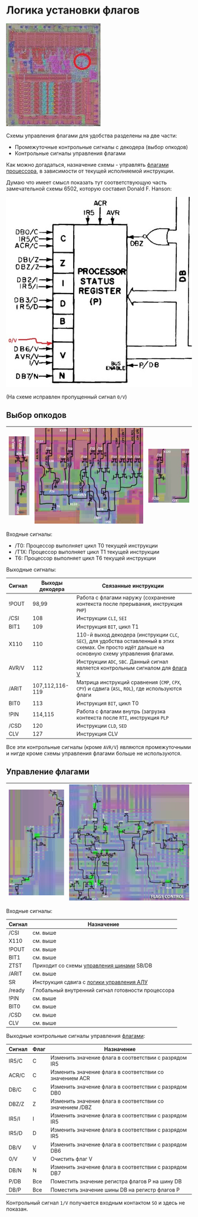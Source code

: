# Логика установки флагов

![6502_locator_flags_control](/BreakingNESWiki/imgstore/6502_locator_flags_control.jpg)

Схемы управления флагами для удобства разделены на две части:
- Промежуточные контрольные сигналы с декодера (выбор опкодов)
- Контрольные сигналы управления флагами

Как можно догадаться, назначение схемы - управлять [флагами процессора](flags.md), в зависимости от текущей исполняемой инструкции.

Думаю что имеет смысл показать тут соответствующую часть замечательной схемы 6502, которую составил Donald F. Hanson:

![flags_control_hanson](/BreakingNESWiki/imgstore/flags_control_hanson.jpg)

(На схеме исправлен пропущенный сигнал `0/V`)

## Выбор опкодов

|![flags_control_tran1](/BreakingNESWiki/imgstore/flags_control_tran1.jpg)|![flags_control_tran2](/BreakingNESWiki/imgstore/flags_control_tran2.jpg)|![flags_control_tran3](/BreakingNESWiki/imgstore/flags_control_tran3.jpg)|
|---|---|---|

Входные сигналы:

- /T0: Процессор выполняет цикл T0 текущей инструкции
- /T1X: Процессор выполняет цикл T1 текущей инструкции
- T6: Процессор выполняет цикл T6 текущей инструкции

Выходные сигналы:

|Сигнал|Выходы декодера|Связанные инструкции|
|---|---|---|
|!POUT|98,99|Работа с флагами наружу (сохранение контекста после прерывания, инструкция `PHP`)|
|/CSI|108|Инструкции `CLI`, `SEI`|
|BIT1|109|Инструкция `BIT`, цикл T1|
|X110|110|110-й выход декодера (инструкции `CLC`, `SEC`), для удобства оставленный в этих схемах. Он просто идёт дальше на основную схему управления флагами.|
|AVR/V|112|Инструкции `ADC`, `SBC`. Данный сигнал является контрольным сигналом для [флага V](flags.md)|
|/ARIT|107,112,116-119|Матрица инструкций сравнения (`CMP`, `CPX`, `CPY`) и сдвига (`ASL`, `ROL`), где используются флаги|
|BIT0|113|Инструкция `BIT`, цикл T0|
|!PIN|114,115|Работа с флагами внутрь (загрузка контекста после `RTI`, инструкция `PLP`|
|/CSD|120|Инструкции `CLD`, `SED`|
|CLV|127|Инструкция CLV|

Все эти контрольные сигналы (кроме `AVR/V`) являются промежуточными и нигде кроме схемы управления флагами больше не используются.

## Управление флагами

|![flags_control_tran1](/BreakingNESWiki/imgstore/flags_control_tran4.jpg)|![flags_control_tran1](/BreakingNESWiki/imgstore/flags_control_tran5.jpg)|
|---|---|

Входные сигналы:

|Сигнал|Назначение|
|---|---|
|/CSI|см. выше|
|X110|см. выше|
|!POUT|см. выше|
|BIT1|см. выше|
|ZTST|Приходит со схемы [управления шинами](bus_control.md) SB/DB|
|/ARIT|см. выше|
|SR|Инструкция сдвига с [логики управления АЛУ](alu_control.md)|
|/ready|Глобальный внутренний сигнал готовности процессора|
|!PIN|см. выше|
|BIT0|см. выше|
|/CSD|см. выше|
|CLV|см. выше|

Выходные контрольные сигналы управления [флагами](flags.md):

|Сигнал|Флаг|Назначение|
|---|---|---|
|IR5/C|C|Изменить значение флага в соответствии с разрядом IR5|
|ACR/C|C|Изменить значение флага в соответствии со значением ACR|
|DB/C|C|Изменить значение флага в соответствии с разрядом DB0|
|DBZ/Z|Z|Изменить значение флага в соответствии со значением /DBZ|
|IR5/I|I|Изменить значение флага в соответствии с разрядом IR5|
|IR5/D|D|Изменить значение флага в соответствии с разрядом IR5|
|DB/V|V|Изменить значение флага в соответствии с разрядом DB6|
|0/V|V|Очистить флаг V|
|DB/N|N|Изменить значение флага в соответствии с разрядом DB7|
|P/DB|Все|Поместить значение регистра флагов P на шину DB|
|DB/P|Все|Поместить значение шины DB на регистр флагов P|

Контрольный сигнал `1/V` получается входным контактом `SO` и здесь не показан.

